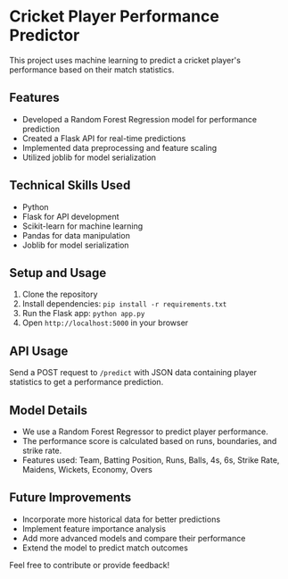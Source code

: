 # Cricket Player Performance Predictor

This project uses machine learning to predict a cricket player's performance based on their match statistics.

## Features
- Developed a Random Forest Regression model for performance prediction
- Created a Flask API for real-time predictions
- Implemented data preprocessing and feature scaling
- Utilized joblib for model serialization

## Technical Skills Used
- Python
- Flask for API development
- Scikit-learn for machine learning
- Pandas for data manipulation
- Joblib for model serialization

## Setup and Usage
1. Clone the repository
2. Install dependencies: `pip install -r requirements.txt`
3. Run the Flask app: `python app.py`
4. Open `http://localhost:5000` in your browser

## API Usage
Send a POST request to `/predict` with JSON data containing player statistics to get a performance prediction.

## Model Details
- We use a Random Forest Regressor to predict player performance.
- The performance score is calculated based on runs, boundaries, and strike rate.
- Features used: Team, Batting Position, Runs, Balls, 4s, 6s, Strike Rate, Maidens, Wickets, Economy, Overs

## Future Improvements
- Incorporate more historical data for better predictions
- Implement feature importance analysis
- Add more advanced models and compare their performance
- Extend the model to predict match outcomes

Feel free to contribute or provide feedback!